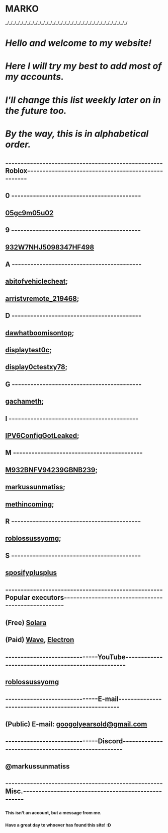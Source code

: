 # **MARKO**
\_/\_/\_/\_/\_/\_/\_/\_/\_/\_/\_/\_/\_/\_/\_/\_/\_/\_/\_/\_/\_/\_/\_/\_/\_/\_/\_/\_/\_/\_/\_/\_/\_/\_/

# **_Hello and welcome to my website!_**

# **_Here I will try my best to add most of my accounts._**

# **_I'll change this list weekly later on in the future too._**

# **_By the way, this is in alphabetical order._**

## ---------------------------------------------------Roblox---------------------------------------------------

## 0 ------------------------------------------

## [05gc9m05u02](https://www.roblox.com/users/12566170/profile)

## 9 ------------------------------------------

## [932W7NHJ5098347HF498](https://www.roblox.com/users/5855925127/profile)

## A ------------------------------------------

## [abitofvehiclecheat](https://www.roblox.com/users/6055065446/profile);

## [arristvremote_219468](https://www.roblox.com/users/7070947401/profile);

## D ------------------------------------------

## [dawhatboomisontop](https://www.roblox.com/users/6162137615/profile);

## [displaytest0c](https://www.roblox.com/users/5134788949/profile);

## [display0ctestxy78](https://www.roblox.com/users/5157908370/profile);

## G ------------------------------------------

## [gachameth](https://www.roblox.com/users/5351699139/profile);

## I ------------------------------------------

## [IPV6ConfigGotLeaked](https://www.roblox.com/users/5868122895/profile);

## M ------------------------------------------

## [M932BNFV94239GBNB239](https://www.roblox.com/users/6008727051/profile);

## [markussunmatiss](https://www.roblox.com/users/323251463/profile);

## [methincoming](https://www.roblox.com/users/5276991569/profile);

## R ------------------------------------------

## [roblossussyomg](https://www.roblox.com/users/3361892199/profile);

## S ------------------------------------------

## [sposifyplusplus](https://www.roblox.com/users/7010289550/profile)

## ---------------------------------------------------Popular executors---------------------------------------------------

## (Free) [Solara](https://github.com/quivings/Solara/blob/main/Files/SolaraB2.zip)

## (Paid) [Wave](https://getwave.gg/), [Electron](https://nocap.land/)

## ------------------------------YouTube---------------------------------------------------

## [roblossussyomg](https://www.youtube.com/@roblossussyomg)

## ------------------------------E-mail---------------------------------------------------

## (Public) E-mail: googolyearsold@gmail.com

## ------------------------------Discord---------------------------------------------------

## @markussunmatiss

## ---------------------------------------------------Misc.---------------------------------------------------
### <sub>This isn't an account, but a message from me.</sub>
### <sub>Have a great day to whoever has found this site! :D</sub>
